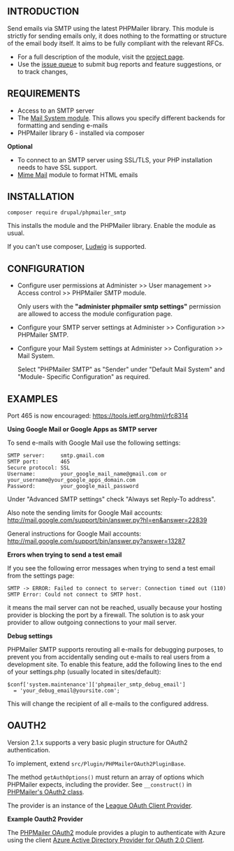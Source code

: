 INTRODUCTION
------------

Send emails via SMTP using the latest PHPMailer library. This module is strictly for sending emails only, it does nothing to the formatting or structure of the email body itself. It aims to be fully compliant with the relevant RFCs.

* For a full description of the module, visit the [project page](http://drupal.org/project/phpmailer_smtp).
* Use the [issue queue](http://drupal.org/project/issues/phpmailer_smtp) to submit bug reports and feature suggestions, or to track changes,
  

REQUIREMENTS
------------

* Access to an SMTP server
* The [Mail System module](http://www.drupal.org/project/mailsystem). This allows you specify different backends for
  formatting and sending e-mails
* PHPMailer library 6 - installed via composer

**Optional**

* To connect to an SMTP server using SSL/TLS, your PHP installation needs to
  have SSL support.
* [Mime Mail](http://www.drupal.org/project/mimemail) module to format HTML emails

INSTALLATION
------------

`composer require drupal/phpmailer_smtp`

This installs the module and the PHPMailer library. Enable the module as usual.

If you can't use composer, [Ludwig](https://www.drupal.org/project/ludwig) is supported.

CONFIGURATION
-------------

* Configure user permissions at Administer >> User management >> Access
  control >> PHPMailer SMTP module.

  Only users with the **"administer phpmailer smtp settings"** permission are
  allowed to access the module configuration page.
* Configure your SMTP server settings at Administer >> Configuration >>
  PHPMailer SMTP.
* Configure your Mail System settings at Administer >> Configuration >>
  Mail System.

  Select "PHPMailer SMTP" as "Sender" under "Default Mail System" and "Module-
  Specific Configuration" as required.

EXAMPLES
--------

Port 465 is now encouraged: https://tools.ietf.org/html/rfc8314

**Using Google Mail or Google Apps as SMTP server**

  To send e-mails with Google Mail use the following settings:

    SMTP server:     smtp.gmail.com
    SMTP port:       465
    Secure protocol: SSL
    Username:        your_google_mail_name@gmail.com or your_username@your_google_apps_domain.com
    Password:        your_google_mail_password

  Under "Advanced SMTP settings" check "Always set Reply-To address".
  
  Also note the sending limits for Google Mail accounts:
  http://mail.google.com/support/bin/answer.py?hl=en&answer=22839

  General instructions for Google Mail accounts:
  http://mail.google.com/support/bin/answer.py?answer=13287

**Errors when trying to send a test email**

  If you see the following error messages when trying to send a test email from
  the settings page:

    SMTP -> ERROR: Failed to connect to server: Connection timed out (110)
    SMTP Error: Could not connect to SMTP host. 

  it means the mail server can not be reached, usually because your hosting
  provider is blocking the port by a firewall. The solution is to ask your
  provider to allow outgoing connections to your mail server.

**Debug settings**

  PHPMailer SMTP supports rerouting all e-mails for debugging purposes, to
  prevent you from accidentally sending out e-mails to real users from a
  development site.  To enable this feature, add the following lines to the end
  of your settings.php (usually located in sites/default):

    $conf['system.maintenance']['phpmailer_smtp_debug_email']
      = 'your_debug_email@yoursite.com';

  This will change the recipient of all e-mails to the configured address.

OAUTH2
------

Version 2.1.x supports a very basic plugin structure for OAuth2 authentication.

To implement, extend `src/Plugin/PHPMailerOAuth2PluginBase`. 

The method `getAuthOptions()` must return an array of options which PHPMailer expects, including
the provider.  See `__construct()` in [PHPMailer's OAuth2 class](https://github.com/PHPMailer/PHPMailer/blob/master/src/OAuth.php).

The provider is an instance of the [League OAuth Client Provider](https://oauth2-client.thephpleague.com/).

**Example Oauth2 Provider**

The [PHPMailer OAuth2](https://www.drupal.org/project/phpmailer_oauth2) module provides a plugin to authenticate with Azure using the client [Azure Active Directory Provider for OAuth 2.0 Client](https://github.com/theNetworg/oauth2-azure).



